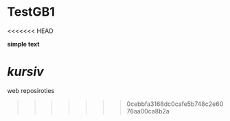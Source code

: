 # TestGB1
<<<<<<< HEAD

**simple text**

*kursiv*
=======
web reposiroties
>>>>>>> 0cebbfa3168dc0cafe5b748c2e6076aa00ca8b2a
